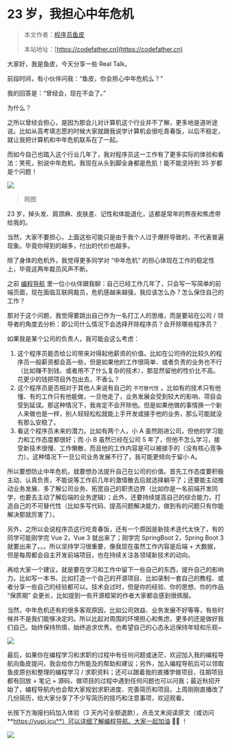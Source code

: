 # 23 岁，我担心中年危机

> 本文作者：[程序员鱼皮](https://yuyuanweb.feishu.cn/wiki/Abldw5WkjidySxkKxU2cQdAtnah)
>
> 本站地址：[https://codefather.cn](https://codefather.cn)

大家好，我是鱼皮，今天分享一些 Real Talk。

前段时间，有小伙伴问我：“鱼皮，你会担心中年危机么？”

我的回答是：“曾经会，现在不会了。”

为什么？

之所以曾经会担心，是因为那会儿对计算机这个行业并不了解，更多地是道听途说。比如从高考填志愿的时候大家就跟我说学计算机会很吃青春饭，以后不稳定，就让我把计算机和中年危机联系在了一起。

而如今自己也踏入这个行业几年了，我对程序员这一工作有了更多实际的体验和看法：笑死，别说中年危机，我现在从头到脚全身都是危肌！能不能坚持到 35 岁都是个问题！

![](https://pic.yupi.icu/5563/202311071328379.jpeg)

> 网图

23 岁，掉头发、肩颈麻、皮肤差、记性和体能退化，这都是常年的熬夜和焦虑带给我的。

当然，大家不要担心，上面这些可能只是由于我个人过于爆肝导致的，不代表普遍现象。毕竟你得到的越多，付出的代价也越多。

除了身体的危机外，我觉得更多同学对 “中年危机” 的担心体现在工作的稳定性上，毕竟这两年裁员风声不断。

之前 [编程导航](http://mp.weixin.qq.com/s?__biz=MzI1NDczNTAwMA==&mid=2247508640&idx=1&sn=b02fff3533f18b5d0bfbf714b127c140&chksm=e9c24557deb5cc41b1f2ecefdd23eb1370e261a47c23ad89b1d1428537fd1e8fe39762e707e1&scene=21#wechat_redirect) 里一位小伙伴跟我聊：自己已经工作几年了，只会写一写简单的前端页面，现在面临互联网裁员，危机感越来越强，我应该怎么办？怎么保住自己的工作？

那对于这个问题，我觉得要跳出自己作为一名打工人的思维，而是要站在公司 / 领导者的角度去分析：即公司什么情况下会选择开除程序员？会开除哪些程序员？

如果我是某个公司的负责人，我可能会这么考虑：

1. 这个程序员能否给公司带来对得起他薪资的价值。比如在公司待的比较久的程序员一般薪资都会高一些，但是如果他的工作很简单、或者负责的业务也不行（比如赚不到钱、或者用不了什么复杂的技术），那显然留他的性价比不高。花更少的钱把项目外包出去，不香么？
2. 这个程序员是否相对于其他人来说有自己的 `不可替代性` 。比如有的技术只有他懂、有的工作只有他能做，一旦他走了，业务发展会受到较大的影响、项目会受到延误。那这种情况下，我肯定不会开除他。但是如果他做的事情换一个新人来做也是一样，别人轻轻松松就能上手开发或接手他的业务，那么可能就没有那么安稳了。
3. 看这个程序员未来的潜力。比如有两个人，小 A 虽然刚进公司，但他的学习能力和工作态度都很好；而 小 B 虽然已经在公司 5 年了，但他不怎么学习，接受新技术很慢、工作懒散，而且他的工作内容是可以被接手的（没有核心竞争力）。这种情况下一旦公司业务发展不行了，我可能更倾向于留小 A。

所以要想防止中年危机，就要想办法提升自己在公司的价值。首先工作态度要积极主动、认真负责，不能说等工作前几年的激情散去后就选择躺平了；还要能主动推动业务发展、多了解公司业务、拓宽自己的职责边界（比如你是一名前端开发同学，也要去主动了解后端的业务逻辑）；此外，还要持续提高自己的综合能力，打造自己的不可替代性（比如多写代码、提高问题解决能力，做到有的问题只有你能解决那就厉害了）。

另外，之所以会说程序员这行吃青春饭，还有一个原因是新技术迭代太快了，有的同学可能刚学完 Vue 2，Vue 3 就出来了；刚学完 SpringBoot 2，Spring Boot 3 就要出来了。。。所以坚持学习很重要，像我现在虽然工作内容是后端 + 大数据，但是每周都会自主开发前端项目，也在持续关注各领域新技术的动向。

再给大家一个建议，就是要在学习和工作中留下一些自己的东西，提升自己的影响力。比如写一本书、比如打造一个自己的开源项目、比如录制一套自己的教程、或者分享一些自己的经验都可以。技术会过时，但是你的经验、你的思想、你的作品 “保质期” 会更长，比如提到一些开源框架的作者大家都会感到很佩服。

当然，中年危机还有的很多客观原因，比如公司效益、业务发展不好等等，有些时候并不是我们能够决定的。所以比起对周围的环境担心和焦虑，更多的还是做好我们自己。始终保持热情，始终追求优秀。也希望自己的心态永远保持年轻和乐观~

![](https://pic.yupi.icu/5563/202311071328421.png)

最后，如果你在编程学习和求职的过程中有任何问题或迷茫，欢迎加入我的编程导航向鱼皮提问，我会给你力所能及的帮助和建议；另外，加入编程导航后可以领取鱼皮原创和整理的编程学习 / 求职资料；还可以跟着我的直播学做项目，往期项目都有回放 + 笔记 + 源码，做项目的过程中遇到任何问题也可以问我；最近秋招开始了，编程导航内也会帮大家规划求职进度、完善简历和项目。上周刚刚直播改了几份简历，给大家分享了不少写简历的技巧和注意事项，欢迎观看。

长按下方海报扫码加入体验（3 天内可全额退款），点击文末阅读原文（或访问 **https://yupi.icu**）可以详细了解编程导航。大家一起加油 💪🏻 ！

![](https://pic.yupi.icu/5563/202311071328656.png)